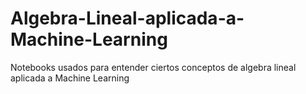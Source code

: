 # Algebra-Lineal-aplicada-a-Machine-Learning
Notebooks usados para entender ciertos conceptos de algebra lineal aplicada a Machine Learning
